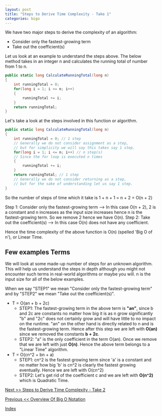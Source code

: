 ```yaml
---
layout: post
title: "Steps to Derive Time Complexity - Take 1"
categories: bigo
---
```


We have two major steps to derive the complexity of an algorithm:

- Consider only the fastest-growing term
- Take out the coefficient(s)

Let us look at an example to understand the steps above. The below method takes in an integer n and calculates the running total of number from 1 to n.

```csharp
public static long CalculateRunningTotal(long n)
{
    int runningTotal = 0;
    for(long i = 1; i <= n; i++)
    {
        runningTotal += i;
    }
    return runningTotal;
}
```

Let's take a look at the steps involved in this function or algorithm.

```csharp
public static long CalculateRunningTotal(long n)
{
    int runningTotal = 0; // 1 step
    // Generally we do not consider assignment as a step,
    // but for simplicity we will say this takes say 1 step.
    for(long i = 1; i <= n; i++) // n step(s)
    // Since the for loop is executed n times
    {
        runningTotal += i;
    }
    return runningTotal; // 1 step
    // Generally we do not consider returning as a step,
    // but for the sake of understanding let us say 1 step.
}
```

So the number of steps of time which it take is 1 + n + 1 = n + 2 = O(n + 2)

Step 1: Consider only the fastest-growing term --> In this case O(n + 2), 2 is a constant and n increases as the input size increases hence n is the fastest-growing term. So we remove 2 hence we have O(n).
Step 2: Take out the coefficient(s) --> In this case O(n) does not have any coefficient.

Hence the time complexity of the above function is O(n) (spelled 'Big O of n'), or Linear Time.

## Few examples Terms

We will look at some made-up number of steps for an unknown algorithm. This will help us understand the steps in depth although you might not encounter such terms in real-world algorithms or maybe you will. n is the input size for all of the below examples.

When we say "STEP1" we mean "Consider only the fastest-growing term" and by "STEP2" we mean "Take out the coefficient(s)".

- T = O(an + b + 2c)
  - STEP1: The fastest-growing term in the above term is **"an"**, since b and 2c are constants no matter how big it is as n grow significantly "b" and "2c" does not certainly grow and will have little to no impact on the runtime. "an" on the other hand is directly related to n and is the fastest-growing term. Hence after this step we are left with **O(an)** since we removed the constants **b + 2c**.
  - STEP2: "a" is the only coefficient in the term O(an). Once we remove that we are left with just **O(n)**. Hence the above term belongs to a "Linear Time" algorithm.
- T = O(cn^2 + bn + a)
  - STEP1: cn^2 is the fastest growing term since 'a' is a constant and no matter how big 'b' is cn^2 is clearly the fastest growing eventually. Hence we are left with O(cn^2)
  - STEP2: Let's get rid of the coefficient c and we are left with **O(n^2)** which is Quadratic Time.

[Next >> Steps to Derive Time Complexity - Take 2](./Rules.md)

[Previous << Overview Of Big O Notation](./Overview.md)

[Index](README.md)
